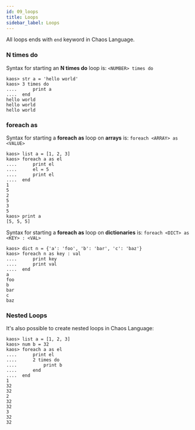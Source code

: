 ```yaml
---
id: 09_loops
title: Loops
sidebar_label: Loops
---
```


All loops ends with `end` keyword in Chaos Language.

### N times do

Syntax for starting an **N times do** loop is: `<NUMBER> times do`

```text
kaos> str a = 'hello world'
kaos> 3 times do
....      print a
....  end
hello world
hello world
hello world
```

### foreach as

Syntax for starting a **foreach as** loop on **arrays** is: `foreach <ARRAY> as <VALUE>`

```text
kaos> list a = [1, 2, 3]
kaos> foreach a as el
....      print el
....      el = 5
....      print el
....  end
1
5
2
5
3
5
kaos> print a
[5, 5, 5]
```

Syntax for starting a **foreach as** loop on **dictionaries** is: `foreach <DICT> as <KEY> : <VAL>`

```text
kaos> dict n = {'a': 'foo', 'b': 'bar', 'c': 'baz'}
kaos> foreach n as key : val
....      print key
....      print val
....  end
a
foo
b
bar
c
baz
```

### Nested Loops

It's also possible to create nested loops in Chaos Language:

```text
kaos> list a = [1, 2, 3]
kaos> num b = 32
kaos> foreach a as el
....      print el
....      2 times do
....          print b
....      end
....  end
1
32
32
2
32
32
3
32
32
```
